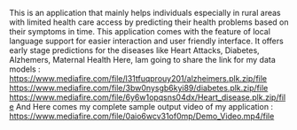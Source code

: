 This is an application that mainly helps individuals especially in rural areas with limited health care access by predicting their health problems based on their symptoms in time. This application comes with the feature of local language support for easier interaction and user friendly interface. It offers early stage predictions for the diseases like Heart Attacks, Diabetes, Alzhemers, Maternal Health
Here, Iam going to share the link for my data models : 
https://www.mediafire.com/file/l31tfuqprouy201/alzheimers.plk.zip/file
https://www.mediafire.com/file/3bw0nysgb6kyi89/diabetes.plk.zip/file
https://www.mediafire.com/file/6y6w1opqsns04dx/Heart_disease.plk.zip/file
And Here comes my complete sample output video of my application :
https://www.mediafire.com/file/0aio6wcv31of0mp/Demo_Video.mp4/file
